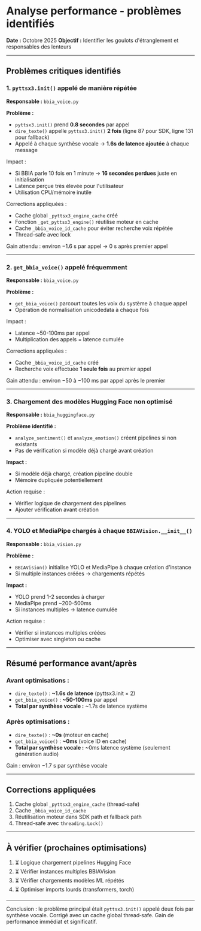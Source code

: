 # Analyse performance - problèmes identifiés

**Date :** Octobre 2025
**Objectif :** Identifier les goulots d'étranglement et responsables des lenteurs

---

## Problèmes critiques identifiés

### 1. `pyttsx3.init()` appelé de manière répétée

**Responsable :** `bbia_voice.py`

**Problème :**
- `pyttsx3.init()` prend **0.8 secondes** par appel
- `dire_texte()` appelle `pyttsx3.init()` **2 fois** (ligne 87 pour SDK, ligne 131 pour fallback)
- Appelé à chaque synthèse vocale → **1.6s de latence ajoutée** à chaque message

Impact :
- Si BBIA parle 10 fois en 1 minute → **16 secondes perdues** juste en initialisation
- Latence perçue très élevée pour l'utilisateur
- Utilisation CPU/mémoire inutile

Corrections appliquées :
- Cache global `_pyttsx3_engine_cache` créé
- Fonction `_get_pyttsx3_engine()` réutilise moteur en cache
- Cache `_bbia_voice_id_cache` pour éviter recherche voix répétée
- Thread-safe avec lock

Gain attendu : environ −1.6 s par appel → 0 s après premier appel

---

### 2. `get_bbia_voice()` appelé fréquemment

**Responsable :** `bbia_voice.py`

**Problème :**
- `get_bbia_voice()` parcourt toutes les voix du système à chaque appel
- Opération de normalisation unicodedata à chaque fois

Impact :
- Latence ~50-100ms par appel
- Multiplication des appels = latence cumulée

Corrections appliquées :
- Cache `_bbia_voice_id_cache` créé
- Recherche voix effectuée **1 seule fois** au premier appel

Gain attendu : environ −50 à −100 ms par appel après le premier

---

### 3. Chargement des modèles Hugging Face non optimisé

**Responsable :** `bbia_huggingface.py`

**Problème identifié :**
- `analyze_sentiment()` et `analyze_emotion()` créent pipelines si non existants
- Pas de vérification si modèle déjà chargé avant création

**Impact :**
- Si modèle déjà chargé, création pipeline double
- Mémoire dupliquée potentiellement

Action requise :
- Vérifier logique de chargement des pipelines
- Ajouter vérification avant création

---

### 4. YOLO et MediaPipe chargés à chaque `BBIAVision.__init__()`

**Responsable :** `bbia_vision.py`

**Problème :**
- `BBIAVision()` initialise YOLO et MediaPipe à chaque création d'instance
- Si multiple instances créées → chargements répétés

**Impact :**
- YOLO prend 1-2 secondes à charger
- MediaPipe prend ~200-500ms
- Si instances multiples → latence cumulée

Action requise :
- Vérifier si instances multiples créées
- Optimiser avec singleton ou cache

---

## Résumé performance avant/après

### Avant optimisations :
- `dire_texte()` : **~1.6s de latence** (pyttsx3.init × 2)
- `get_bbia_voice()` : **~50-100ms** par appel
- **Total par synthèse vocale :** ~1.7s de latence système

### Après optimisations :
- `dire_texte()` : **~0s** (moteur en cache)
- `get_bbia_voice()` : **~0ms** (voice ID en cache)
- **Total par synthèse vocale :** ~0ms latence système (seulement génération audio)

Gain : environ −1.7 s par synthèse vocale

---

## Corrections appliquées

1. Cache global `_pyttsx3_engine_cache` (thread-safe)
2. Cache `_bbia_voice_id_cache`
3. Réutilisation moteur dans SDK path et fallback path
4. Thread-safe avec `threading.Lock()`

---

## À vérifier (prochaines optimisations)

1. ⏳ Logique chargement pipelines Hugging Face
2. ⏳ Vérifier instances multiples BBIAVision
3. ⏳ Vérifier chargements modèles ML répétés
4. ⏳ Optimiser imports lourds (transformers, torch)

---

Conclusion : le problème principal était `pyttsx3.init()` appelé deux fois par synthèse vocale. Corrigé avec un cache global thread‑safe. Gain de performance immédiat et significatif.

